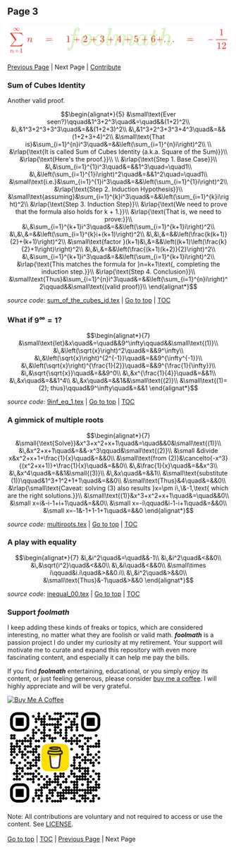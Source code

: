 ## **Page 3**

![foolmath logo](./images/ramanujan.png)

[Previous Page](./PAGE-2.md#page-2)&nbsp;|&nbsp;Next Page&nbsp;|&nbsp;[Contribute](#support-foolmath)

### **Sum of Cubes Identity**

Another valid proof.

```math
\begin{alignat*}{5}
&\small\text{Ever seen?}\qquad&1^3+2^3\quad&=\quad&&(1+2)^2\\
&\,&1^3+2^3+3^3\quad&=&&(1+2+3)^2\\
&\,&1^3+2^3+3^3+4^3\quad&=&&(1+2+3+4)^2\\
&\small\text{That is}&\sum_{i=1}^{n}i^3\quad&=&&\left(\sum_{i=1}^{n}i\right)^2\\ \\
&\rlap{\text{It is called Sum of Cubes Identity (a.k.a. Square of the Sum)}}\\
&\rlap{\text{Here's the proof.}}\\ \\
&\rlap{\text{Step 1. Base Case}}\\
&\,&\sum_{i=1}^{1}i^3\quad&=&&1^3\quad=\quad1\\
&\,&\left(\sum_{i=1}^{1}i\right)^2\quad&=&&1^2\quad=\quad1\\
&\small\text{i.e.}&\sum_{i=1}^{1}i^3\quad&=&&\left(\sum_{i=1}^{1}i\right)^2\\
&\rlap{\text{Step 2. Induction Hypothesis}}\\
&\small\text{assuming}&\sum_{i=1}^{k}i^3\quad&=&&\left(\sum_{i=1}^{k}i\right)^2\\
&\rlap{\text{Step 3. Induction Step}}\\
&\rlap{\text{We need to prove that the formula also holds for k + 1.}}\\
&\rlap{\text{That is, we need to prove:}}\\
&\,&\sum_{i=1}^{k+1}i^3\quad&=&&\left(\sum_{i=1}^{k+1}i\right)^2\\
&\,&\,&=&&\left(\sum_{i=1}^{k}i+(k+1)\right)^2\\
&\,&\,&=&&\left(\frac{k(k+1)}{2}+(k+1)\right)^2\\
&\small\text{factor }(k+1)&\,&=&&\left((k+1)\left(\frac{k}{2}+1\right)\right)^2\\
&\,&\,&=&&\left(\frac{(k+1)(k+2)}{2}\right)^2\\
&\,&\sum_{i=1}^{k+1}i^3\quad&=&&\left(\sum_{i=1}^{k+1}i\right)^2\\
&\rlap{\text{This matches the formula for }n=k+1\text{, completing the induction step.}}\\
&\rlap{\text{Step 4. Conclusion}}\\
&\small\text{Thus}&\sum_{i=1}^{n}i^3\quad&=&&\left(\sum_{i=1}^{n}i\right)^2\qquad&&\small\text{(valid proof)}\\
\end{alignat*}
```
_source code:_&nbsp;[sum_of_the_cubes_id.tex](./src/sum_of_the_cubes_id.tex)&nbsp;|&nbsp;[Go to top](#page-3)&nbsp;|&nbsp;[TOC](https://github.com/chunglim/foolmath#table-of-contents)

### **What if $`9^\infty=1`$?**

```math
\begin{alignat*}{7}
&\small\text{let}&x\quad&=\quad&&9^\infty\qquad&&\small\text{(1)}\\
&\,&\left(\sqrt{x}\right)^2\quad&=&&9^\infty\\
&\,&\left(\sqrt{x}\right)^{2^{-1}}\quad&=&&9^{\infty^{-1}}\\
&\,&\left(\sqrt{x}\right)^{\frac{1}{2}}\quad&=&&9^{\frac{1}{\infty}}\\
&\,&\sqrt{\sqrt{x}}\quad&=&&9^0\\
&\,&x^{\frac{1}{4}}\quad&=&&1\\
&\,&x\quad&=&&1^4\\
&\,&x\quad&=&&1&&\small\text{(2)}\\
&\small\text{(1)=(2); thus}\qquad&9^\infty\quad&=&&1
\end{alignat*}
```
_source code:_&nbsp;[9inf_eq_1.tex](./src/9inf_eq_1.tex)&nbsp;|&nbsp;[Go to top](#page-3)&nbsp;|&nbsp;[TOC](https://github.com/chunglim/foolmath#table-of-contents)

### **A gimmick of multiple roots**

```math
\begin{alignat*}{7}
&\small{\text{Solve}}&x^3+x^2+x+1\quad&=\quad&&0&\small\text{(1)}\\
&\,&x^2+x+1\quad&=&&-x^3\qquad&\small\text{(2)}\\
&\small &divide x&x^2+x+1+\frac{1}{x}\quad&=&&0\\
&\small\text{from (2)}&\cancelto{-x^3}{(x^2+x+1)}+\frac{1}{x}\quad&=&&0\\
&\,&\frac{1}{x}\quad&=&&x^3\\
&\,&x^4\quad&=&&1&\small{(3)}\\
&\,&x\quad&=&&1\\
&\small\text{substitute (1)}\qquad&1^3+1^2+1+1\quad&=&&0\\
&\small\text{Thus}&4\quad&=&&0\\
&\rlap{\small\text{Caveat: solving (3) also results }x=\pm i\,\&-1,\text{ which are the right solutions.}}\\
&\small\text{(1)}&x^3+x^2+x+1\quad&=\quad&&0\\
&\small x=i&-i-1+i+1\quad&=&&0\\
&\small x=-i\qquad&i-1-i+1\quad&=&&0\\
&\small x=-1&-1+1-1+1\quad&=&&0
\end{alignat*}
```
_source code:_&nbsp;[multiroots.tex](./src/multiroots.tex)&nbsp;|&nbsp;[Go to top](#page-3)&nbsp;|&nbsp;[TOC](https://github.com/chunglim/foolmath#table-of-contents)

### **A play with equality**

```math
\begin{alignat*}{7}
&\,&i^2\quad&=\quad&&-1\\
&\,&i^2\quad&<&&0\\
&\,&\sqrt{i^2}\quad&<&&0\\
&\,&i\quad&<&&0\\
&\small\times i\qquad&i.i\quad&>&&0.i\\
&\,&i^2\quad&>&&0\\
&\small\text{Thus}&-1\quad&>&&0
\end{alignat*}
```
_source code:_&nbsp;[inequal_00.tex](./src/inequal_00.tex)&nbsp;|&nbsp;[Go to top](#page-3)&nbsp;|&nbsp;[TOC](https://github.com/chunglim/foolmath#table-of-contents)

### **Support _foolmath_**

I keep adding these kinds of freaks or topics, which are considered interesting, no matter what they are foolish or valid math. **_foolmath_** is a passion project I do under my curiosity at my retirement. Your support will motivate me to curate and expand this repository with even more fascinating content, and especially it can help me pay the bills.

If you find **_foolmath_** entertaining, educational, or you simply enjoy its content, or just feeling generous, please consider [buy me a coffee](https://www.buymeacoffee.com/chunglim). I will highly appreciate and will be very grateful.

<a href="https://www.buymeacoffee.com/chunglim" target="_blank"><img src="https://cdn.buymeacoffee.com/buttons/v2/default-red.png" alt="Buy Me A Coffee" style="height: 60px !important;width: 217px !important;" ></a>

<img src="./images/bmc_qr.png" width="217"/>

Note: All contributions are voluntary and not required to access or use the content. See [LICENSE](./LICENSE.md).<br><br>
[Go to top](#page-2)&nbsp;|&nbsp;[TOC](https://github.com/chunglim/foolmath#table-of-contents)&nbsp;|&nbsp;[Previous Page](./PAGE-2.md#page-2)&nbsp;|&nbsp;Next Page
<br><br>
